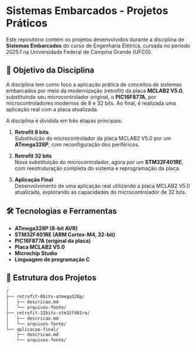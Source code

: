 # Sistemas Embarcados - Projetos Práticos

Este repositório contém os projetos desenvolvidos durante a disciplina de **Sistemas Embarcados** do curso de Engenharia Elétrica, cursada no período 2025.1 na Universidade Federal de Campina Grande (UFCG).

## 🎯 Objetivo da Disciplina

A disciplina tem como foco a aplicação prática de conceitos de sistemas embarcados por meio da modernização (retrofit) da placa **MCLAB2 V5.0**, substituindo seu microcontrolador original, o **PIC16F877A**, por microcontroladores modernos de 8 e 32 bits. Ao final, é realizada uma aplicação real com a placa atualizada.

A disciplina é dividida em três etapas principais:

1. **Retrofit 8 bits**  
   Substituição do microcontrolador da placa MCLAB2 V5.0 por um **ATmega328P**, com reconfiguração dos periféricos.

2. **Retrofit 32 bits**  
   Nova substituição do microcontrolador, agora por um **STM32F401RE**, com reestruturação completa do sistema e reprogramação da placa.

3. **Aplicação Final**  
   Desenvolvimento de uma aplicação real utilizando a placa MCLAB2 V5.0 atualizada, explorando as capacidades do microcontrolador de 32 bits.

## 🛠️ Tecnologias e Ferramentas

- **ATmega328P (8-bit AVR)**
- **STM32F401RE (ARM Cortex-M4, 32-bit)**
- **PIC16F877A (original da placa)**
- **Placa MCLAB2 V5.0**
- **Microchip Studio**
- **Linguagem de programação C**

## 📁 Estrutura dos Projetos

```bash
/
├── retrofit-8bits-atmega328p/
│   ├── descricao.md
│   └── arquivos-fonte/
├── retrofit-32bits-stm32f401re/
│   ├── descricao.md
│   └── arquivos-fonte/
└── aplicacao-final/
    ├── descricao.md
    └── arquivos-fonte/

